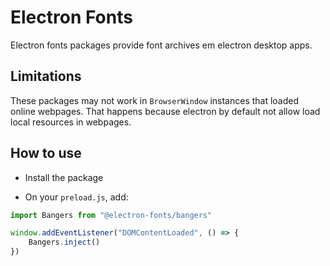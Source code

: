 # Electron Fonts

Electron fonts packages provide font archives em electron desktop apps.

## Limitations

These packages may not work in `BrowserWindow` instances that loaded online webpages. That happens because electron by default not allow load local resources in webpages.

## How to use

* Install the package

* On your `preload.js`, add:

```ts
import Bangers from "@electron-fonts/bangers"

window.addEventListener("DOMContentLoaded", () => {
    Bangers.inject()
})
```